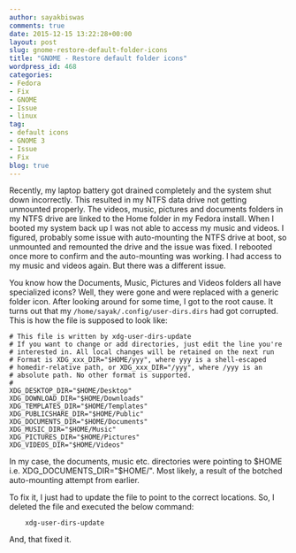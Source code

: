 ```yaml
---
author: sayakbiswas
comments: true
date: 2015-12-15 13:22:28+00:00
layout: post
slug: gnome-restore-default-folder-icons
title: "GNOME - Restore default folder icons"
wordpress_id: 468
categories:
- Fedora
- Fix
- GNOME
- Issue
- linux
tag:
- default icons
- GNOME 3
- Issue
- Fix
blog: true
---
```


Recently, my laptop battery got drained completely and the system shut down incorrectly. This resulted in my NTFS data drive not getting unmounted properly. The videos, music, pictures and documents folders in my NTFS drive are linked to the Home folder in my Fedora install. When I booted my system back up I was not able to access my music and videos. I figured, probably some issue with auto-mounting the NTFS drive at boot, so unmounted and remounted the drive and the issue was fixed. I rebooted once more to confirm and the auto-mounting was working. I had access to my music and videos again. But there was a different issue.

You know how the Documents, Music, Pictures and Videos folders all have specialized icons? Well, they were gone and were replaced with a generic folder icon. After looking around for some time, I got to the root cause. It turns out that my `/home/sayak/.config/user-dirs.dirs` had got corrupted. This is how the file is supposed to look like:

~~~
# This file is written by xdg-user-dirs-update
# If you want to change or add directories, just edit the line you're
# interested in. All local changes will be retained on the next run
# Format is XDG_xxx_DIR="$HOME/yyy", where yyy is a shell-escaped
# homedir-relative path, or XDG_xxx_DIR="/yyy", where /yyy is an
# absolute path. No other format is supported.
# 
XDG_DESKTOP_DIR="$HOME/Desktop"
XDG_DOWNLOAD_DIR="$HOME/Downloads"
XDG_TEMPLATES_DIR="$HOME/Templates"
XDG_PUBLICSHARE_DIR="$HOME/Public"
XDG_DOCUMENTS_DIR="$HOME/Documents"
XDG_MUSIC_DIR="$HOME/Music"
XDG_PICTURES_DIR="$HOME/Pictures"
XDG_VIDEOS_DIR="$HOME/Videos"
~~~

In my case, the documents, music etc. directories were pointing to $HOME i.e. XDG_DOCUMENTS_DIR="$HOME/". Most likely, a result of the botched auto-mounting attempt from earlier.

To fix it, I just had to update the file to point to the correct locations. So, I deleted the file and executed the below command:

		xdg-user-dirs-update

And, that fixed it.
